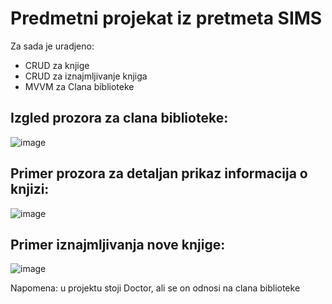 # Predmetni projekat iz pretmeta SIMS

Za sada je uradjeno: 
  - CRUD za knjige
  - CRUD za iznajmljivanje knjiga
  - MVVM za Clana biblioteke

## Izgled prozora za clana biblioteke:
![image](https://github.com/BulatovicBalsa/sims-project/assets/63477276/06a723fa-1cf9-402e-8254-80ade41cce42)

## Primer prozora za detaljan prikaz informacija o knjizi:
![image](https://github.com/BulatovicBalsa/sims-project/assets/63477276/95cf7650-7609-48ba-b8c5-e2e635dbc650)

## Primer iznajmljivanja nove knjige:
![image](https://github.com/BulatovicBalsa/sims-project/assets/63477276/4fb86078-1c43-4d5e-95dc-d3d8062c2dde)

Napomena: u projektu stoji Doctor, ali se on odnosi na clana biblioteke
